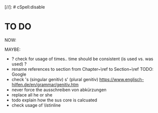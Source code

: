 [//]: # cSpell:disable

# TO DO

NOW:

MAYBE:

- ? check for usage of times.. time should be consistent (is used vs. was used) ?
- rename references to section from Chapter~\ref to Section~\ref TODO: Google
- check 's (singular genitiv) s' (plural genitiv) https://www.englisch-hilfen.de/en/grammar/genitiv.htm
- never force the ausschreiben von abkürzungen
- replace all he or she
- todo explain how the sus core is calcuated
- check usage of \lstinline
